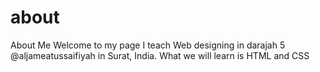 # about
About Me
Welcome to my page 
I teach Web designing in darajah 5 @aljameatussaifiyah in Surat, India.
What we will learn is HTML and CSS 
